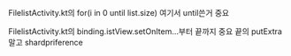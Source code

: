 FilelistActivity.kt의 for(i in 0 until list.size)
여기서 until쓴거 중요

FilelistActivity.kt의 binding.istView.setOnItem...부터 끝까지 중요
끝의 putExtra말고 shardpriference
